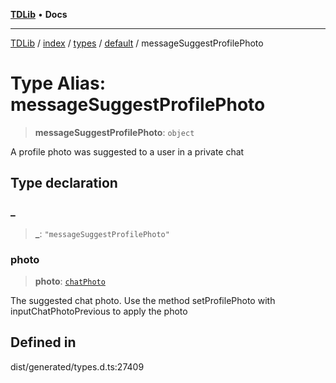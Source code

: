 [**TDLib**](../../../../../../README.md) • **Docs**

***

[TDLib](../../../../../../modules.md) / [index](../../../../../README.md) / [types](../../../README.md) / [default](../README.md) / messageSuggestProfilePhoto

# Type Alias: messageSuggestProfilePhoto

> **messageSuggestProfilePhoto**: `object`

A profile photo was suggested to a user in a private chat

## Type declaration

### \_

> **\_**: `"messageSuggestProfilePhoto"`

### photo

> **photo**: [`chatPhoto`](chatPhoto-1.md)

The suggested chat photo. Use the method setProfilePhoto with inputChatPhotoPrevious to apply the photo

## Defined in

dist/generated/types.d.ts:27409
